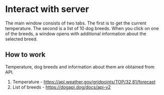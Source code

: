 # Interact with server

The main window consists of two tabs. 
The first is to get the current temperature. 
The second is a list of 10 dog breeds. When you click on one of the breeds, a window opens with additional information about the selected breed.

## How to work

Temperature, dog breeds and information about them are obtained from API.
1. Temperature - https://api.weather.gov/gridpoints/TOP/32,81/forecast
2. List of breeds - https://dogapi.dog/docs/api-v2
